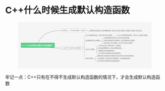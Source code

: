 # C++什么时候生成默认构造函数

<figure><img src="../../.gitbook/assets/image (37).png" alt=""><figcaption></figcaption></figure>



牢记一点：C++只有在不得不生成默认构造函数的情况下，才会生成默认构造函数

